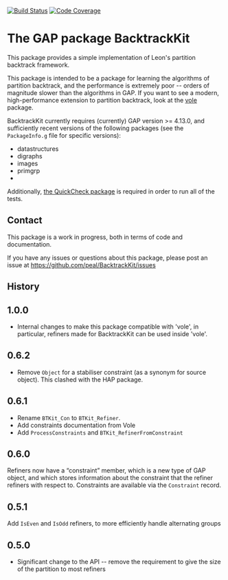 [![Build Status](https://github.com/peal/BacktrackKit/workflows/CI/badge.svg?branch=master)](https://github.com/peal/BacktrackKit/actions?query=workflow%3ACI+branch%3Amaster)
[![Code Coverage](https://codecov.io/github/peal/BacktrackKit/coverage.svg?branch=master&token=)](https://codecov.io/gh/peal/BacktrackKit)

# The GAP package BacktrackKit

This package provides a simple implementation of Leon's partition backtrack
framework.

This package is intended to be a package for learning the algorithms of
partition backtrack, and the performance is extremely poor -- orders of
magnitude slower than the algorithms in GAP. If you want to see a modern,
high-performance extension to partition backtrack, look at the
[vole](https://github.com/peal/vole) package.

BacktrackKit currently requires (currently) GAP version >= 4.13.0, and
sufficiently recent versions of the following packages (see the `PackageInfo.g`
file for specific versions):
* datastructures
* digraphs
* images
* primgrp
* 
Additionally, [the QuickCheck
package](https://github.com/ChrisJefferson/QuickCheck) is required in order to
run all of the tests.

## Contact

This package is a work in progress, both in terms of code and documentation.

If you have any issues or questions about this package, please post an issue
at https://github.com/peal/BacktrackKit/issues


## History

1.0.0
-----

* Internal changes to make this package compatible with 'vole', in particular,
  refiners made for BacktrackKit can be used inside 'vole'.


0.6.2
-----

* Remove `Object` for a stabiliser constraint (as a synonym for source object).
  This clashed with the HAP package.

0.6.1
-----

* Rename `BTKit_Con` to `BTKit_Refiner`.
* Add constraints documentation from Vole
* Add `ProcessConstraints` and `BTKit_RefinerFromConstraint`

0.6.0
-----

Refiners now have a “constraint” member, which is a new type of GAP object, and
which stores information about the constraint that the refiner refiners with
respect to.  Constraints are available via the `Constraint` record.

0.5.1
-----

Add `IsEven` and `IsOdd` refiners, to more efficiently handle alternating groups

0.5.0
-----

* Significant change to the API -- remove the requirement to give the size of the partition to most refiners
